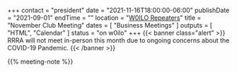 +++
contact = "president"
date = "2021-11-16T18:00:00-06:00"
publishDate = "2021-09-01"
endTime = ""
location = "[W0ILO Repeaters](/radios/)"
title = "November Club Meeting"
dates = [ "Business Meetings" ]
outputs = [ "HTML", "Calendar" ]
status = "on w0ilo"
+++
{{< banner class="alert" >}}
RRRA will not meet in-person this month due to ongoing concerns
about the COVID-19 Pandemic.
{{< /banner >}}

{{% meeting-note %}}
